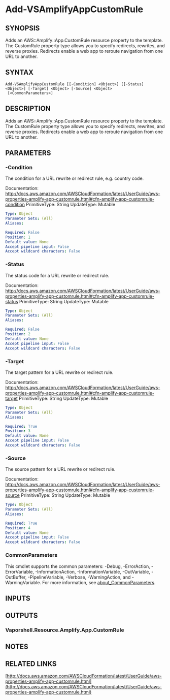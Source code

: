 # Add-VSAmplifyAppCustomRule

## SYNOPSIS
Adds an AWS::Amplify::App.CustomRule resource property to the template.
The CustomRule property type allows you to specify redirects, rewrites, and reverse proxies.
Redirects enable a web app to reroute navigation from one URL to another.

## SYNTAX

```
Add-VSAmplifyAppCustomRule [[-Condition] <Object>] [[-Status] <Object>] [-Target] <Object> [-Source] <Object>
 [<CommonParameters>]
```

## DESCRIPTION
Adds an AWS::Amplify::App.CustomRule resource property to the template.
The CustomRule property type allows you to specify redirects, rewrites, and reverse proxies.
Redirects enable a web app to reroute navigation from one URL to another.

## PARAMETERS

### -Condition
The condition for a URL rewrite or redirect rule, e.g.
country code.

Documentation: http://docs.aws.amazon.com/AWSCloudFormation/latest/UserGuide/aws-properties-amplify-app-customrule.html#cfn-amplify-app-customrule-condition
PrimitiveType: String
UpdateType: Mutable

```yaml
Type: Object
Parameter Sets: (All)
Aliases:

Required: False
Position: 1
Default value: None
Accept pipeline input: False
Accept wildcard characters: False
```

### -Status
The status code for a URL rewrite or redirect rule.

Documentation: http://docs.aws.amazon.com/AWSCloudFormation/latest/UserGuide/aws-properties-amplify-app-customrule.html#cfn-amplify-app-customrule-status
PrimitiveType: String
UpdateType: Mutable

```yaml
Type: Object
Parameter Sets: (All)
Aliases:

Required: False
Position: 2
Default value: None
Accept pipeline input: False
Accept wildcard characters: False
```

### -Target
The target pattern for a URL rewrite or redirect rule.

Documentation: http://docs.aws.amazon.com/AWSCloudFormation/latest/UserGuide/aws-properties-amplify-app-customrule.html#cfn-amplify-app-customrule-target
PrimitiveType: String
UpdateType: Mutable

```yaml
Type: Object
Parameter Sets: (All)
Aliases:

Required: True
Position: 3
Default value: None
Accept pipeline input: False
Accept wildcard characters: False
```

### -Source
The source pattern for a URL rewrite or redirect rule.

Documentation: http://docs.aws.amazon.com/AWSCloudFormation/latest/UserGuide/aws-properties-amplify-app-customrule.html#cfn-amplify-app-customrule-source
PrimitiveType: String
UpdateType: Mutable

```yaml
Type: Object
Parameter Sets: (All)
Aliases:

Required: True
Position: 4
Default value: None
Accept pipeline input: False
Accept wildcard characters: False
```

### CommonParameters
This cmdlet supports the common parameters: -Debug, -ErrorAction, -ErrorVariable, -InformationAction, -InformationVariable, -OutVariable, -OutBuffer, -PipelineVariable, -Verbose, -WarningAction, and -WarningVariable. For more information, see [about_CommonParameters](http://go.microsoft.com/fwlink/?LinkID=113216).

## INPUTS

## OUTPUTS

### Vaporshell.Resource.Amplify.App.CustomRule
## NOTES

## RELATED LINKS

[http://docs.aws.amazon.com/AWSCloudFormation/latest/UserGuide/aws-properties-amplify-app-customrule.html](http://docs.aws.amazon.com/AWSCloudFormation/latest/UserGuide/aws-properties-amplify-app-customrule.html)

